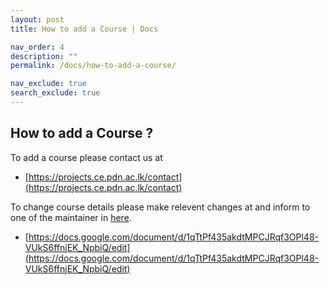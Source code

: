 ```yaml
---
layout: post
title: How to add a Course | Docs

nav_order: 4
description: ""
permalink: /docs/how-to-add-a-course/

nav_exclude: true
search_exclude: true
---
```


## How to add a Course ?

To add a course please contact us at
- [https://projects.ce.pdn.ac.lk/contact](https://projects.ce.pdn.ac.lk/contact)

To change course details please make relevent changes at and inform to one of the maintainer in [here](https://projects.ce.pdn.ac.lk/contact).
- [https://docs.google.com/document/d/1qTtPf435akdtMPCJRqf3OPl48-VUkS6ffnjEK_NpbiQ/edit](https://docs.google.com/document/d/1qTtPf435akdtMPCJRqf3OPl48-VUkS6ffnjEK_NpbiQ/edit)
